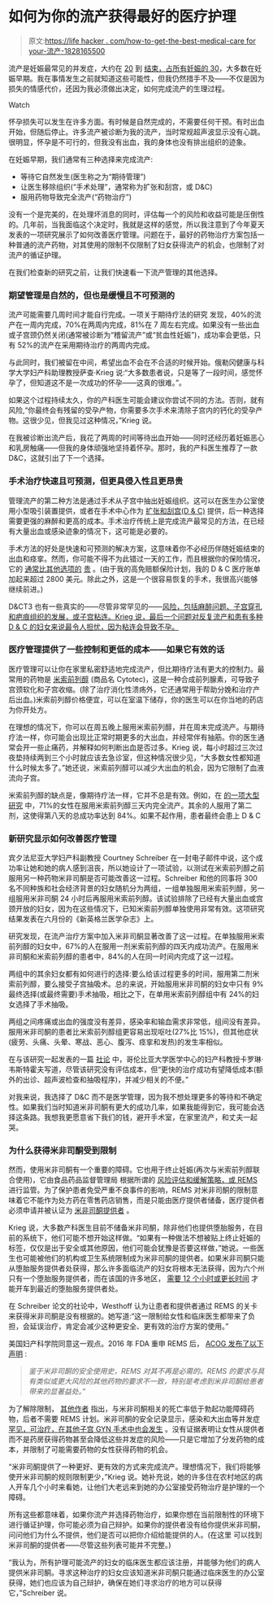 # 如何为你的流产获得最好的医疗护理

> 原文:[https://life hacker . com/how-to-get-the-best-medical-care for your-流产-1828165500](https://lifehacker.com/how-to-get-the-best-medical-care-for-your-miscarriage-1828165500)

流产是妊娠最常见的并发症，大约在 [20](https://www.ncbi.nlm.nih.gov/pubmed/29053188) 到 [结束，占所有妊娠的 30](https://www.ncbi.nlm.nih.gov/pubmed/3393170)，大多数在妊娠早期。我在事情发生之前就知道这些可能性，但我仍然措手不及——不仅是因为损失的情感代价，还因为我必须做出决定，如何完成流产的生理过程。

Watch

怀孕损失可以发生在许多方面。有时候是自然完成的，不需要任何干预。有时出血开始，但随后停止。许多流产被诊断为我的流产，当时常规超声波显示没有心跳。很明显，怀孕是不可行的，但我没有出血，我的身体也没有排出组织的迹象。

在妊娠早期，我们通常有三种选择来完成流产:

*   等待它自然发生(医生称之为“期待管理”)
*   让医生移除组织(“手术处理”，通常称为扩张和刮宫，或 D&C)
*   服用药物导致完全流产(“药物治疗”)

没有一个是完美的，在处理坏消息的同时，评估每一个的风险和收益可能是压倒性的。几年前，当我面临这个决定时，我就是这样的感觉，所以我注意到了今年夏天发表的一项研究展示了如何改善医疗管理。问题在于，最好的药物治疗方案包括一种普通的流产药物，对其使用的限制不仅限制了妇女获得流产的机会，也限制了对流产的循证护理。

在我们检查新的研究之前，让我们快速看一下流产管理的其他选择。

### **期望管理是自然的，但也是缓慢且不可预测的**

流产可能需要几周时间才能自行完成。一项关于期待疗法的研究 发现，40%的流产在一周内完成，70%在两周内完成，81%在 7 周左右完成。如果没有一些出血或子宫颈仍然关闭(通常被诊断为“稽留流产”或“贫血性妊娠”)，成功率会更低，只有 52%的流产在采用期待治疗的两周内完成。

与此同时，我们被留在中间，希望出血不会在不合适的时候开始。俄勒冈健康与科学大学妇产科助理教授萨查·Krieg 说:“大多数患者说，只是等了一段时间，感觉怀孕了，但知道这不是一次成功的怀孕——这真的很难。”。

如果这个过程持续太久，你的产科医生可能会建议你尝试不同的方法。否则，就有风险,“你最终会有残留的受孕产物，你需要多次手术来清除子宫内的钙化的受孕产物。这很少见，但我见过这种情况，”Krieg 说。

在我被诊断出流产后，我花了两周的时间等待出血开始——同时还经历着妊娠恶心和乳房触痛——但我的身体顽强地坚持着怀孕。那时，我的产科医生推荐了一款 D&C，这就引出了下一个选择。

### **手术治疗快速且可预测，但更具侵入性且更昂贵**

管理流产的第二种方法是通过手术从子宫中抽出妊娠组织。这可以在医生办公室使用小型吸引装置提供，或者在手术中心作为 [扩张和刮宫(D & C)](https://www.acog.org/Patients/FAQs/Dilation-and-Curettage-DandC) 提供，后一种选择需要更强的麻醉和更高的成本。手术治疗传统上是完成流产最常见的方法，在已经有大量出血或感染迹象的情况下，这可能是必要的。

手术方法的好处是快速和可预测的解决方案，这意味着你不必经历伴随妊娠结束的出血和痉挛。然而，你可能不得不为此错过一天的工作，而且根据你的保险情况，它的 [通常比其他选项的](https://www.ncbi.nlm.nih.gov/pmc/articles/PMC3269545/) [贵](https://www.ncbi.nlm.nih.gov/pubmed/25174796) 。(由于我的高免赔额保险计划，我的 D & C 医疗账单加起来超过 2800 美元。除此之外，这是一个很容易恢复的手术，我很高兴能够继续前进。)

D&CT3 也有一些真实的——尽管非常罕见的——[风险，包括麻醉问题、子宫穿孔和疤痕组织的发展，或子宫粘连。Krieg 说，最后一个问题对反复流产和患有多种 D & C 的妇女来说最令人担忧，因为粘连会导致不孕。](https://www.acog.org/Patients/FAQs/Dilation-and-Curettage-DandC#risks)

### **医疗管理提供了一些控制和更低的成本——如果它有效的话**

医疗管理可以让你在家里私密舒适地完成流产，但比期待疗法有更大的控制力。最常用的药物是 [米索前列醇](https://medlineplus.gov/druginfo/meds/a689009.html) (商品名 Cytotec)，这是一种合成前列腺素，可导致子宫颈软化和子宫收缩。(除了治疗消化性溃疡外，它还通常用于帮助分娩和治疗产后出血。)米索前列醇价格便宜，可以在室温下储存，你的医生可以在你当地的药店为你开处方。

在理想的情况下，你可以在周五晚上服用米索前列醇，并在周末完成流产。与期待疗法一样，你可能会出现比正常时期更多的大出血，并经常伴有抽筋。你的医生通常会开一些止痛药，并解释如何判断出血是否过多。Krieg 说，每小时超过三次过夜垫持续两到三个小时就应该去急诊室，但这种情况很少见，“大多数女性都知道什么时候太多了。”她还说，米索前列醇可以减少大出血的机会，因为它限制了血液流向子宫。

米索前列醇的缺点是，像期待疗法一样，它并不总是有效。例如，在 [的一项大型研究](https://www.nejm.org/doi/full/10.1056/NEJMoa044064) 中，71%的女性在服用米索前列醇三天内完全流产。其余的人服用了第二剂，这使得第八天的总成功率达到 84%。如果不起作用，患者最终会患上 D & C

### 新研究显示如何改善医疗管理

宾夕法尼亚大学妇产科副教授 Courtney Schreiber 在一封电子邮件中说，这个成功率让她和她的病人感到沮丧，所以她设计了一项试验，以测试在米索前列醇之前服用另一种药物米非司酮是否可能改善这一过程。Schreiber 和他的同事将 300 名不同种族和社会经济背景的妇女随机分为两组，一组单独服用米索前列醇，另一组服用米非司酮 24 小时后再服用米索前列醇。该试验排除了已经有大量出血或宫颈开放的妇女，因为在这些情况下，已知米索前列醇单独使用非常有效。这项研究结果发表在六月份的《新英格兰医学杂志》上。

研究发现，在流产治疗方案中加入米非司酮显著改善了这一过程。在单独服用米索前列醇的妇女中，67%的人在服用一剂米索前列醇的四天内成功流产。在服用米非司酮和米索前列醇的患者中，84%的人在同一时间内完成了这一过程。

两组中的其余妇女都有如何进行的选择:要么给该过程更多的时间，服用第二剂米索前列醇，要么接受子宫抽吸术。总的来说，开始服用米非司酮的妇女中只有 9%最终选择(或最终需要)手术抽吸，相比之下，在单用米索前列醇组中有 24%的妇女选择了手术抽吸。

两组之间疼痛或出血的强度没有差异，感染率和输血需求非常低，组间没有差异。服用米非司酮的患者比米索前列醇组更容易出现呕吐(27%比 15%)，但其他症状(疲劳、头痛、头晕、寒战、恶心、腹泻、痉挛和发热)的发生率相似。

在与该研究一起发表的一篇 [社论](https://www.nejm.org/doi/full/10.1056/NEJMe1803491?query=recirc_curatedRelated_article) 中，哥伦比亚大学医学中心的妇产科教授卡罗琳·韦斯特霍夫写道，尽管该研究没有评估成本，但“更快的治疗成功有望降低成本(额外的出诊、超声波检查和抽吸程序)，并减少相关的不便。”

对我来说，我选择了 D&C 而不是医学管理，因为我不想处理更多的等待和不确定性。如果我们当时知道米非司酮有更大的成功几率，如果我能得到它，我可能会选择这条路。我想我更愿意省下我们的钱，避开手术室，在家里流产，和丈夫一起哭。

### **为什么获得米非司酮受到限制**

然而，使用米非司酮有一个重要的障碍。它也用于终止妊娠(再次与米索前列醇联合使用)，它由食品药品监督管理局 根据所谓的 [风险评估和缓解策略，或 REMS](https://www.accessdata.fda.gov/scripts/cder/rems/index.cfm?event=IndvRemsDetails.page&REMS=35) 进行监管。为了保护患者免受严重不良事件的影响，REMS 对米非司酮的限制意味着它不能作为处方药在零售药店销售，而是只能由医疗提供者储备，医疗提供者必须申请并被认证为 [米非司酮提供者](https://www.earlyoptionpill.com/how-do-i-get-mifeprex/) 。

Krieg 说，大多数产科医生目前不储备米非司酮，除非他们也提供堕胎服务，在目前的系统下，他们可能不想开始这样做。“如果有一种做法不想被贴上终止妊娠的标签，仅仅是出于安全或其他原因，他们可能会犹豫是否要这样做，”她说。一些医生也可能被他们的机构或卫生系统限制成为米非司酮的提供者。如果米非司酮只能从堕胎服务提供者处获得，那么许多面临流产的妇女将根本无法获得，因为六个州 只有一个堕胎服务提供者，而在该国的许多地区， [需要 12 个小时或更长时间](https://lifehacker.com/this-tool-shows-how-far-you-would-have-to-drive-to-reac-1802728838) 才能开车到最近的堕胎服务提供者处。

在 Schreiber 论文的社论中，Westhoff 认为让患者和提供者通过 REMS 的关卡来获得米非司酮是没有根据的。她写道:“这一限制给女性和临床医生都带来了负担，会延误治疗，肯定会减少这种更安全、更有效的治疗方案的使用。”

美国妇产科学院同意这一观点。2016 年 FDA 重申 REMS 后， [ACOG 发布了以下声明](https://www.acog.org/About-ACOG/News-Room/Statements/2016/ACOG-Statement-on-Medication-Abortion) :

> *鉴于米非司酮的安全使用史，REMS 对其不再是必需的。REMS 的要求与具有类似或更大风险的其他药物的要求不一致，特别是考虑到米非司酮给患者带来的显著益处。”*

为了解除限制， [其他作者](https://www.usnews.com/opinion/articles/2016-09-30/its-long-past-time-to-remove-abortion-pill-restrictions) 指出，与米非司酮相关的死亡率低于勃起功能障碍药物，后者不需要 REMS 计划。米非司酮的安全记录显示，感染和大出血等并发症 [罕见，可治疗，在其他子宫 GYN 手术中也会发生](https://www.contraceptionjournal.org/article/S0010-7824(15)00254-1/abstract) 。没有证据表明让女性从提供者而不是药房获得药物甚至会降低这些并发症的风险——只是它增加了分发药物的成本，并限制了可能需要药物的女性获得药物的机会。

“米非司酮提供了一种更好、更有效的方式来完成流产。理想情况下，我们将能够使开米非司酮的规则限制更少，”Krieg 说。她补充说，她的许多住在农村地区的病人开车几个小时来看她，让他们大老远来到她的办公室接受药物治疗是护理的一个障碍。

所有这些都意味着，如果你流产并选择药物治疗，如果你想在当前限制性的环境下进行循证护理，你可能必须为自己辩护。如果你的提供者没有给你提供米非司酮，问问他们为什么不提供，他们是否可以把你介绍给能提供的人。(在这里 可以找到米非司酮的提供者——尽管这些列表可能并不完整。)

“我认为，所有护理可能流产的妇女的临床医生都应该注册，并能够为他们的病人提供米非司酮。寻求这种治疗的妇女应该知道米非司酮只能通过临床医生的办公室获得，她们也应该为自己辩护，确保在她们寻求治疗的地方可以获得它，”Schreiber 说。